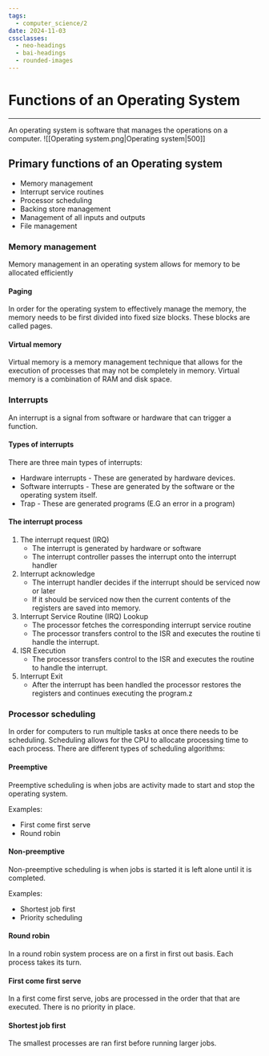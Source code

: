 ```yaml
---
tags:
  - computer_science/2
date: 2024-11-03
cssclasses:
  - neo-headings
  - bai-headings
  - rounded-images
---
```

# Functions of an Operating System

***
An operating system is software that manages the operations on a computer.
![[Operating system.png|Operating system|500]]
## Primary functions of an Operating system
- Memory management
- Interrupt service routines
- Processor scheduling
- Backing store management
- Management of all inputs and outputs
- File management
### Memory management
Memory management in an operating system allows for memory to be allocated efficiently  
#### Paging
In order for the operating system to effectively manage the memory, the memory needs to be first divided into fixed size blocks. These blocks are called pages.
#### Virtual memory
Virtual memory is a memory management technique that allows for the execution of processes that may not be completely in memory. Virtual memory is a combination of RAM and disk space.
### Interrupts
An interrupt is a signal from software or hardware that can trigger a function.

#### Types of interrupts
There are three main types of interrupts:
- Hardware interrupts - These are generated by hardware devices.
- Software interrupts - These are generated by the software or the operating system itself.
- Trap - These are generated programs (E.G an error in a program)

#### The interrupt process
1. The interrupt request (IRQ)
    -  The interrupt is generated by hardware or software
    - The interrupt controller passes the interrupt onto the  interrupt handler
2. Interrupt acknowledge
    - The interrupt handler decides if the interrupt should be serviced now or later
    - If it should be serviced now then the current contents of the registers are saved into memory.
3. Interrupt Service Routine (IRQ) Lookup
    - The processor fetches the corresponding interrupt service routine
    - The processor transfers control to the ISR and executes the routine ti handle the interrupt.
4. ISR Execution
    - The processor transfers control to the ISR and executes the routine to handle the interrupt.
5. Interrupt Exit
    - After the interrupt has been handled the processor restores the registers and continues executing the program.z
### Processor scheduling
In order for computers to run multiple tasks at once there needs to be scheduling. Scheduling allows for the CPU to allocate processing time to each process. There are different types of scheduling algorithms:
#### Preemptive
Preemptive scheduling is when jobs are activity made to start and stop the operating system.

Examples:
- First come first serve
- Round robin
#### Non-preemptive
Non-preemptive scheduling is when jobs is started it is left alone until it is completed. 

Examples:
- Shortest job first
- Priority scheduling
#### Round robin
In a round robin system process are on a first in first out basis. Each process takes its turn.
#### First come first serve
In a first come first serve, jobs are processed in the order that that are executed. There is no priority in place.
#### Shortest job first
The smallest processes are ran first before running larger jobs.
